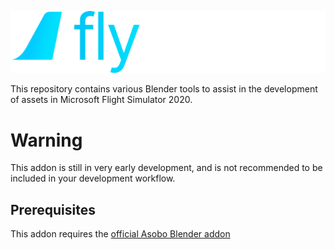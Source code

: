 ![FlyByWire Simulations](https://raw.githubusercontent.com/flybywiresim/branding/1391fc003d8b5d439d01ad86e2778ae0bfc8b682/tails-with-text/FBW-Color-Light.svg)

This repository contains various Blender tools to assist in the development of assets in Microsoft Flight Simulator 2020.

# Warning
This addon is still in very early development, and is not recommended to be included in your development workflow.
## Prerequisites
This addon requires the [official Asobo Blender addon](https://github.com/AsoboStudio/glTF-Blender-IO-MSFS)
